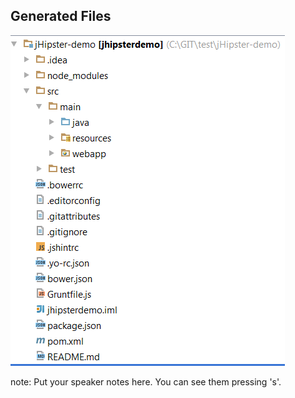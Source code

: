 ##  Generated Files

![](resources/generated-files.png)


note:
    Put your speaker notes here.
    You can see them pressing 's'.
